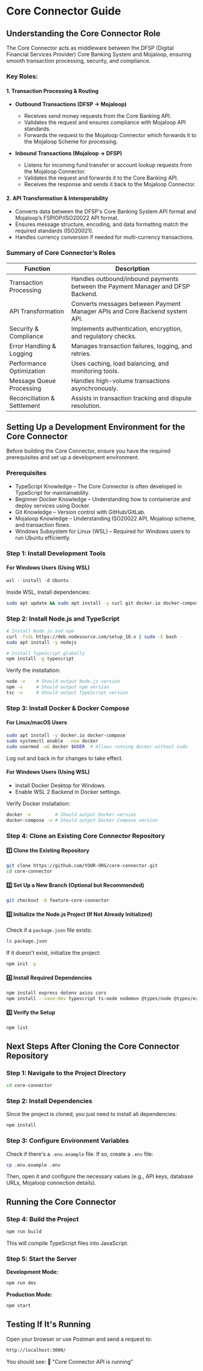 # Core Connector Guide

## Understanding the Core Connector Role
The Core Connector acts as middleware between the DFSP (Digital Financial Services Provider) Core Banking System and Mojaloop, ensuring smooth transaction processing, security, and compliance.

### Key Roles:

#### 1. Transaction Processing & Routing
- **Outbound Transactions (DFSP → Mojaloop)**
  - Receives send money requests from the Core Banking API.
  - Validates the request and ensures compliance with Mojaloop API standards.
  - Forwards the request to the Mojaloop Connector which forwards it to the Mojaloop Scheme for processing.

- **Inbound Transactions (Mojaloop → DFSP)**
  - Listens for incoming fund transfer or account lookup requests from the Mojaloop Connector.
  - Validates the request and forwards it to the Core Banking API.
  - Receives the response and sends it back to the Mojaloop Connector.

#### 2. API Transformation & Interoperability
- Converts data between the DFSP's Core Banking System API format and Mojaloop’s FSPIOP/ISO20022 API format.
- Ensures message structure, encoding, and data formatting match the required standards (ISO20021).
- Handles currency conversion if needed for multi-currency transactions.

### Summary of Core Connector’s Roles
| Function                  | Description |
|---------------------------|-------------|
| Transaction Processing    | Handles outbound/inbound payments between the Payment Manager and DFSP Backend. |
| API Transformation       | Converts messages between Payment Manager APIs and Core Backend system API. |
| Security & Compliance    | Implements authentication, encryption, and regulatory checks. |
| Error Handling & Logging | Manages transaction failures, logging, and retries. |
| Performance Optimization | Uses caching, load balancing, and monitoring tools. |
| Message Queue Processing | Handles high-volume transactions asynchronously. |
| Reconciliation & Settlement | Assists in transaction tracking and dispute resolution. |

## Setting Up a Development Environment for the Core Connector
Before building the Core Connector, ensure you have the required prerequisites and set up a development environment.

### Prerequisites
- TypeScript Knowledge – The Core Connector is often developed in TypeScript for maintainability.
- Beginner Docker Knowledge – Understanding how to containerize and deploy services using Docker.
- Git Knowledge – Version control with GitHub/GitLab.
- Mojaloop Knowledge – Understanding ISO20022 API, Mojaloop scheme, and transaction flows.
- Windows Subsystem for Linux (WSL) – Required for Windows users to run Ubuntu efficiently.

### Step 1: Install Development Tools

#### For Windows Users (Using WSL)
```powershell
wsl --install -d Ubuntu
```
Inside WSL, install dependencies:
```bash
sudo apt update && sudo apt install -y curl git docker.io docker-compose nodejs npm
```

### Step 2: Install Node.js and TypeScript
```bash
# Install Node.js and npm
curl -fsSL https://deb.nodesource.com/setup_18.x | sudo -E bash -
sudo apt install -y nodejs

# Install TypeScript globally
npm install -g typescript
```
Verify the installation:
```bash
node -v    # Should output Node.js version
npm -v     # Should output npm version
tsc -v     # Should output TypeScript version
```

### Step 3: Install Docker & Docker Compose
#### For Linux/macOS Users
```bash
sudo apt install -y docker.io docker-compose
sudo systemctl enable --now docker
sudo usermod -aG docker $USER  # Allows running docker without sudo
```
Log out and back in for changes to take effect.

#### For Windows Users (Using WSL)
- Install Docker Desktop for Windows.
- Enable WSL 2 Backend in Docker settings.

Verify Docker installation:
```bash
docker -v         # Should output Docker version
docker-compose -v # Should output Docker Compose version
```

### Step 4: Clone an Existing Core Connector Repository
#### 1️⃣ Clone the Existing Repository
```bash
git clone https://github.com/YOUR-ORG/core-connector.git
cd core-connector
```

#### 2️⃣ Set Up a New Branch (Optional but Recommended)
```bash
git checkout -b feature-core-connector
```

#### 3️⃣ Initialize the Node.js Project (If Not Already Initialized)
Check if a `package.json` file exists:
```bash
ls package.json
```
If it doesn't exist, initialize the project:
```bash
npm init -y
```

#### 4️⃣ Install Required Dependencies
```bash
npm install express dotenv axios cors
npm install --save-dev typescript ts-node nodemon @types/node @types/express
```

#### 5️⃣ Verify the Setup
```bash
npm list
```

## Next Steps After Cloning the Core Connector Repository

### Step 1: Navigate to the Project Directory
```bash
cd core-connector
```

### Step 2: Install Dependencies
Since the project is cloned, you just need to install all dependencies:
```bash
npm install
```

### Step 3: Configure Environment Variables
Check if there's a `.env.example` file. If so, create a `.env` file:
```bash
cp .env.example .env
```
Then, open it and configure the necessary values (e.g., API keys, database URLs, Mojaloop connection details).

##  Running the Core Connector

### Step 4: Build the Project
```bash
npm run build
```
This will compile TypeScript files into JavaScript.

### Step 5: Start the Server
**Development Mode:**
```bash
npm run dev
```
**Production Mode:**
```bash
npm start
```

## Testing If It's Running
Open your browser or use Postman and send a request to:
```bash
http://localhost:3000/
```
You should see:
🚀 "Core Connector API is running"

